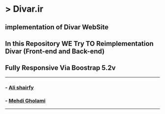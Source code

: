 # > Divar.ir
## implementation of Divar WebSite
## In this Repository WE Try TO Reimplementation Divar (Front-end and Back-end)
## Fully Responsive Via Boostrap 5.2v

---

### - [Ali shairfy](https://github.com/alisharify7)
### - [Mehdi Gholami](https://github.com/cc-Mehdi)

---

